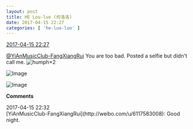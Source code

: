 ```yaml
---
layout: post
title: HE Lou-luo (何洛洛)
date: 2017-04-15 22:27
categories: [ 'he-luo-luo' ]
---
```


<div class="weibo-info">
  <a href="http://weibo.com/6117570574/EEFsck3MO">2017-04-15 22:27</a>
</div>

[@YiAnMusicClub-FangXiangRui](http://weibo.com/u/6117583008) You are too bad. Posted a selfie but didn't call me. ![humph](http://img.t.sinajs.cn/t4/appstyle/expression/ext/normal/49/hatea_org.gif)×2

<!-- more -->

![Image](https://wx4.sinaimg.cn/mw690/006G0Hz8gy1fenqewpr2kj30qo0zkh4b.jpg)

![Image](https://wx1.sinaimg.cn/mw690/006G0Hz8gy1fenqezr21qj30qo0zkqnr.jpg)

**Comments**

<div class="weibo-info">2017-04-15 22:32</div>
[YiAnMusicClub-FangXiangRui](http://weibo.com/u/6117583008): Good night.
